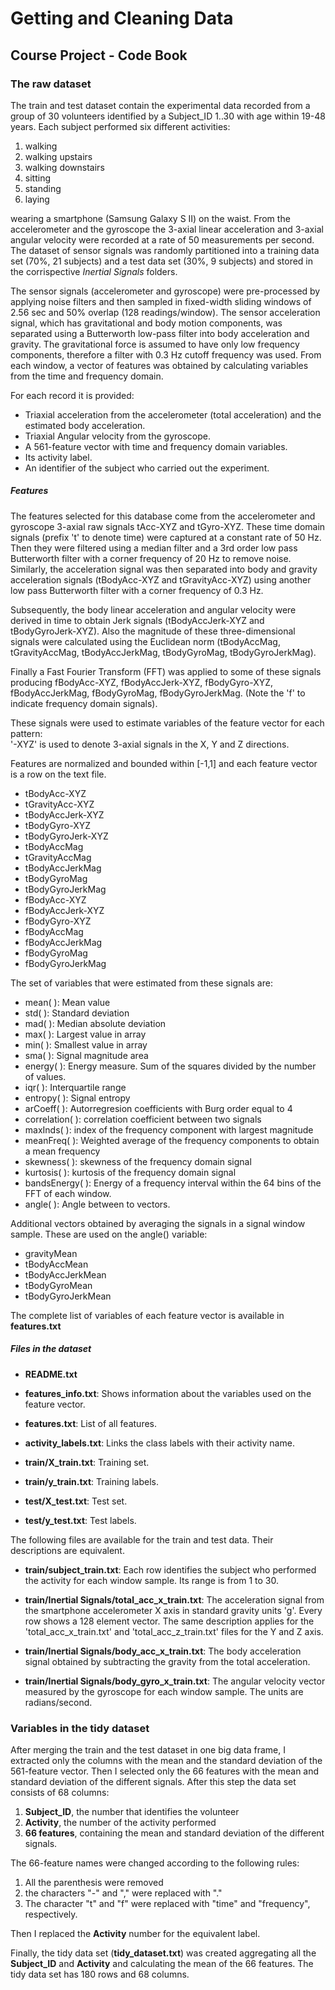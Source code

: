 # Getting and Cleaning Data 
## Course Project - Code Book
### The raw dataset
The train and test dataset contain the experimental data recorded from a group of 30 volunteers identified by
a Subject_ID 1..30 with age within 19-48 years. Each subject performed six different activities:

1. walking
2. walking upstairs
3. walking downstairs 
4. sitting
5. standing
6. laying

wearing a smartphone (Samsung Galaxy S II) on the waist. From the accelerometer and the gyroscope the 3-axial 
linear acceleration and 3-axial angular velocity were recorded at a rate of 50 measurements per second. The 
dataset of sensor signals was randomly partitioned into a training data set (70%, 21 subjects) and a test data 
set (30%, 9 subjects) and stored in the corrispective *Inertial Signals* folders.     

The sensor signals (accelerometer and gyroscope) were pre-processed by applying noise filters and then sampled in fixed-width sliding windows of 2.56 sec and 50% overlap (128 readings/window). The sensor acceleration signal, which has gravitational and body motion components, was separated using a Butterworth low-pass filter into body acceleration and gravity. The gravitational force is assumed to have only low frequency components, therefore a filter with 0.3 Hz cutoff frequency was used. From each window, a vector of features was obtained by calculating variables from the time and frequency domain.

For each record it is provided:

- Triaxial acceleration from the accelerometer (total acceleration) and the estimated body acceleration.
- Triaxial Angular velocity from the gyroscope. 
- A 561-feature vector with time and frequency domain variables. 
- Its activity label. 
- An identifier of the subject who carried out the experiment.

##### Features

The features selected for this database come from the accelerometer and gyroscope 3-axial raw signals tAcc-XYZ and tGyro-XYZ. These time domain signals (prefix 't' to denote time) were captured at a constant rate of 50 Hz. Then they were filtered using a median filter and a 3rd order low pass Butterworth filter with a corner frequency of 20 Hz to remove noise. Similarly, the acceleration signal was then separated into body and gravity acceleration signals (tBodyAcc-XYZ and tGravityAcc-XYZ) using another low pass Butterworth filter with a corner frequency of 0.3 Hz. 

Subsequently, the body linear acceleration and angular velocity were derived in time to obtain Jerk signals (tBodyAccJerk-XYZ and tBodyGyroJerk-XYZ). Also the magnitude of these three-dimensional signals were calculated using the Euclidean norm (tBodyAccMag, tGravityAccMag, tBodyAccJerkMag, tBodyGyroMag, tBodyGyroJerkMag). 

Finally a Fast Fourier Transform (FFT) was applied to some of these signals producing fBodyAcc-XYZ, fBodyAccJerk-XYZ, fBodyGyro-XYZ, fBodyAccJerkMag, fBodyGyroMag, fBodyGyroJerkMag. (Note the 'f' to indicate frequency domain signals). 

These signals were used to estimate variables of the feature vector for each pattern:  
'-XYZ' is used to denote 3-axial signals in the X, Y and Z directions.

Features are normalized and bounded within [-1,1] and each feature vector is a row on the text file.

- tBodyAcc-XYZ
- tGravityAcc-XYZ
- tBodyAccJerk-XYZ
- tBodyGyro-XYZ
- tBodyGyroJerk-XYZ
- tBodyAccMag
- tGravityAccMag
- tBodyAccJerkMag
- tBodyGyroMag
- tBodyGyroJerkMag
- fBodyAcc-XYZ
- fBodyAccJerk-XYZ
- fBodyGyro-XYZ
- fBodyAccMag
- fBodyAccJerkMag
- fBodyGyroMag
- fBodyGyroJerkMag

The set of variables that were estimated from these signals are: 

- mean( ): Mean value
- std( ): Standard deviation
- mad( ): Median absolute deviation 
- max( ): Largest value in array
- min( ): Smallest value in array
- sma( ): Signal magnitude area
- energy( ): Energy measure. Sum of the squares divided by the number of values. 
- iqr( ): Interquartile range 
- entropy( ): Signal entropy
- arCoeff( ): Autorregresion coefficients with Burg order equal to 4
- correlation( ): correlation coefficient between two signals
- maxInds( ): index of the frequency component with largest magnitude
- meanFreq( ): Weighted average of the frequency components to obtain a mean frequency
- skewness( ): skewness of the frequency domain signal 
- kurtosis( ): kurtosis of the frequency domain signal 
- bandsEnergy( ): Energy of a frequency interval within the 64 bins of the FFT of each window.
- angle( ): Angle between to vectors.

Additional vectors obtained by averaging the signals in a signal window sample. These are used on the angle() variable:

- gravityMean
- tBodyAccMean
- tBodyAccJerkMean
- tBodyGyroMean
- tBodyGyroJerkMean

The complete list of variables of each feature vector is available in **features.txt**

##### Files in the dataset

- **README.txt**

- **features_info.txt**: Shows information about the variables used on the feature vector.

- **features.txt**: List of all features.

- **activity_labels.txt**: Links the class labels with their activity name.

- **train/X_train.txt**: Training set.

- **train/y_train.txt**: Training labels.

- **test/X_test.txt**: Test set.

- **test/y_test.txt**: Test labels.

The following files are available for the train and test data. Their descriptions are equivalent. 

- **train/subject_train.txt**: Each row identifies the subject who performed the activity for each window sample. Its range is from 1 to 30. 

- **train/Inertial Signals/total_acc_x_train.txt**: The acceleration signal from the smartphone accelerometer X axis in standard gravity units 'g'. Every row shows a 128 element vector. The same description applies for the 'total_acc_x_train.txt' and 'total_acc_z_train.txt' files for the Y and Z axis. 

- **train/Inertial Signals/body_acc_x_train.txt**: The body acceleration signal obtained by subtracting the gravity from the total acceleration. 

- **train/Inertial Signals/body_gyro_x_train.txt**: The angular velocity vector measured by the gyroscope for each window sample. The units are radians/second. 

### Variables in the tidy dataset

After merging the train and the test dataset in one big data frame, I extracted only the columns with 
the mean and the standard deviation of the 561-feature vector. Then I 
selected only the 66 features with the mean and standard deviation of
the different signals. After this step the data set consists of 68 columns:

1. **Subject_ID**, the number that identifies the volunteer
2. **Activity**, the number of the activity performed
3. **66 features**, containing the mean and standard deviation of the different signals.

The 66-feature names were changed according to the following rules:

1. All the parenthesis were removed
2. the characters "-" and "," were replaced with "."
3. The character "t" and "f" were replaced with "time" and "frequency", respectively.     

Then I replaced the **Activity** number for the equivalent label.

Finally, the tidy data set (**tidy_dataset.txt**) was created aggregating all the **Subject_ID** and **Activity** and calculating the mean of the 66 features. The tidy data set has 180 rows and 68 columns. 

